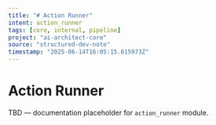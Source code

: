 ```yaml
---
title: "# Action Runner"
intent: action_runner
tags: [core, internal, pipeline]
project: "ai-architect-core"
source: "structured-dev-note"
timestamp: "2025-06-14T16:05:15.815973Z"
---
```


# Action Runner

TBD — documentation placeholder for `action_runner` module.
